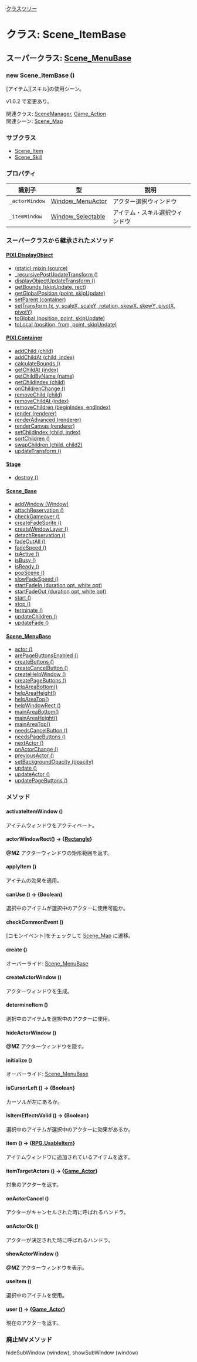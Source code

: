 [クラスツリー](index.md)

# クラス: Scene_ItemBase

## スーパークラス: [Scene_MenuBase](Scene_MenuBase.md)

### new Scene_ItemBase ()
[アイテム][スキル]の使用シーン。

v1.0.2 で変更あり。

関連クラス: [SceneManager](SceneManager.md), [Game_Action](Game_Action.md)<br />
関連シーン: [Scene_Map](Scene_Map.md)

### サブクラス

* [Scene_Item](Scene_Item.md)
* [Scene_Skill](Scene_Skill.md)

### プロパティ

| 識別子 | 型 | 説明 |
| --- | --- | --- |
| `_actorWindow` | [Window_MenuActor](Window_MenuActor.md) | アクター選択ウィンドウ |
| `_itemWindow` | [Window_Selectable](Window_Selectable.md) | アイテム・スキル選択ウィンドウ |


### スーパークラスから継承されたメソッド

#### [PIXI.DisplayObject](PIXI.DisplayObject.md)

* [(static) mixin (source)](PIXI.DisplayObject.md#static-mixin-source)
* [\_recursivePostUpdateTransform ()](PIXI.DisplayObject.md#_recursivepostupdatetransform-)
* [displayObjectUpdateTransform ()](PIXI.DisplayObject.md#displayobjectupdatetransform-)
* [getBounds (skipUpdate, rect)](PIXI.DisplayObject.md#getbounds-skipupdate-rect--pixirectangle)
* [getGlobalPosition (point, skipUpdate)](PIXI.DisplayObject.md#getglobalposition-point-skipupdate--pixipoint)
* [setParent (container)](PIXI.DisplayObject.md#setparent-container--pixicontainer)
* [setTransform (x, y, scaleX, scaleY, rotation, skewX, skewY, pivotX, pivotY)](PIXI.DisplayObject.md#settransform-x-y-scalex-scaley-rotation-skewx-skewy-pivotx-pivoty--pixidisplayobject)
* [toGlobal (position, point, skipUpdate)](PIXI.DisplayObject.md#toglobal-position-point-skipupdate--pixipoint)
* [toLocal (position, from, point, skipUpdate)](PIXI.DisplayObject.md#tolocal-position-from-point-skipupdate--pixipoint)

#### [PIXI.Container](PIXI.Container.md)

* [addChild (child) ](PIXI.Container.md#addchild-child--pixidisplayobject)
* [addChildAt (child, index)](PIXI.Container.md#addchildat-child-index--pixidisplayobject)
* [calculateBounds ()](PIXI.Container.md#calculatebounds-)
* [getChildAt (index)](PIXI.Container.md#getchildat-index--pixidisplayobject)
* [getChildByName (name)](PIXI.Container.md#getchildbyname-name--pixidisplayobject)
* [getChildIndex (child)](PIXI.Container.md#getchildindex-child--pixidisplayobject)
* [onChildrenChange ()](PIXI.Container.md#onchildrenchange-)
* [removeChild (child)](PIXI.Container.md#removechild-child--pixidisplayobject)
* [removeChildAt (index)](PIXI.Container.md#removechildat-index--pixidisplayobject)
* [removeChildren (beginIndex, endIndex)](PIXI.Container.md#removechildren-beginindex-endindex--arraypixidisplayobject)
* [render (renderer)](PIXI.Container.md#render-renderer)
* [renderAdvanced (renderer)](PIXI.Container.md#renderadvanced-renderer)
* [renderCanvas (renderer)](PIXI.Container.md#rendercanvas-renderer)
* [setChildIndex (child, index)](PIXI.Container.md#setchildindex-child-index)
* [sortChildren ()](PIXI.Container.md#sortchildren-)
* [swapChildren (child, child2)](PIXI.Container.md#swapchildren-child-child2)
* [updateTransform ()](PIXI.Container.md#updatetransform-)

#### [Stage](Stage.md)

* [destroy ()](Stage.md#destroy-)

#### [Scene_Base](Scene_Base.md)

* [addWindow (Window)](Scene_Base.md#addwindow-window)
* [attachReservation ()](Scene_Base.md#attachreservation-)
* [checkGameover ()](Scene_Base.md#checkgameover-)
* [createFadeSprite ()](Scene_Base.md#createfadesprite-)
* [createWindowLayer ()](Scene_Base.md#createwindowlayer-)
* [detachReservation ()](Scene_Base.md#detachreservation-)
* [fadeOutAll ()](Scene_Base.md#fadeoutall-)
* [fadeSpeed ()](Scene_Base.md#fadespeed---number)
* [isActive ()](Scene_Base.md#isactive---boolean)
* [isBusy ()](Scene_Base.md#isbusy---boolean)
* [isReady ()](Scene_Base.md#isready---boolean)
* [popScene ()](Scene_Base.md#popscene-)
* [slowFadeSpeed ()](Scene_Base.md#slowfadespeed---number)
* [startFadeIn (duration opt, white opt)](Scene_Base.md#startfadein-duration-opt-white-opt)
* [startFadeOut (duration opt, white opt)](Scene_Base.md#startfadeout-duration-opt-white-opt)
* [start ()](Scene_Base.md#start-)
* [stop ()](Scene_Base.md#stop-)
* [terminate ()](Scene_Base.md#terminate-)
* [updateChildren ()](Scene_Base.md#updatechildren-)
* [updateFade ()](Scene_Base.md#updatefade-)

#### [Scene_MenuBase](Scene_MenuBase.md)

* [actor ()](Scene_MenuBase.md#actor---game_actor)
* [arePageButtonsEnabled ()](Scene_MenuBase.md#arepagebuttonsenabled---boolean)
* [createButtons ()](Scene_MenuBase.md#createbuttons-)
* [createCancelButton ()](Scene_MenuBase.md#createcancelbutton-)
* [createHelpWindow ()](Scene_MenuBase.md#createhelpwindow-)
* [createPageButtons ()](Scene_MenuBase.md#createpagebuttons-)
* [helpAreaBottom()](Scene_MenuBase.md#helpareabottom--number)
* [helpAreaHeight() ](Scene_MenuBase.md#helpareaheight--number)
* [helpAreaTop() ](Scene_MenuBase.md#mainareatop--number)
* [helpWindowRect ()](Scene_MenuBase.md#helpwindowrect---rectangle)
* [mainAreaBottom()](Scene_MenuBase.md#mainareabottom--number)
* [mainAreaHeight()](Scene_MenuBase.md#mainareaheight--number)
* [mainAreaTop()](Scene_MenuBase.md#mainareatop--number)
* [needsCancelButton ()](Scene_MenuBase.md#needscancelbutton---boolean)
* [needsPageButtons ()](Scene_MenuBase.md#needspagebuttons---boolean)
* [nextActor ()](Scene_MenuBase.md#nextactor-)
* [onActorChange ()](Scene_MenuBase.md#onactorchange-)
* [previousActor ()](Scene_MenuBase.md#previousactor-)
* [setBackgroundOpacity (opacity)](Scene_MenuBase.md#setbackgroundopacity-opacity)
* [update ()](Scene_MenuBase.md#update-)
* [updateActor ()](Scene_MenuBase.md#updateactor-)
* [updatePageButtons ()](Scene_MenuBase.md#updatepagebuttons-)


### メソッド

#### activateItemWindow ()
アイテムウィンドウをアクティベート。


#### actorWindowRect() → {[Rectangle](Rectangle.md)}
**@MZ** アクターウィンドウの矩形範囲を返す。


#### applyItem ()
アイテムの効果を適用。

#### canUse () → {Boolean}
選択中のアイテムが選択中のアクターに使用可能か。


#### checkCommonEvent ()
[コモンイベント]をチェックして [Scene_Map](Scene_Map.md) に遷移。


#### create ()
オーバーライド: [Scene_MenuBase](Scene_MenuBase.md#create-)


#### createActorWindow ()
アクターウィンドウを生成。


#### determineItem ()
選択中のアイテムを選択中のアクターに使用。


#### hideActorWindow ()
**@MZ** アクターウィンドウを隠す。


#### initialize ()
オーバーライド: [Scene_MenuBase](Scene_MenuBase.md#initialize-)


#### isCursorLeft () → {Boolean}
カーソルが左にあるか。


#### isItemEffectsValid () → {Boolean}
選択中のアイテムが選択中のアクターに効果があるか。


#### item () → {[RPG.UsableItem](RPG.UsableItem.md)} 
アイテムウィンドウに追加されているアイテムを返す。


#### itemTargetActors () → {[Game_Actor](Game_Actor.md)}
対象のアクターを返す。


#### onActorCancel ()
アクターがキャンセルされた時に呼ばれるハンドラ。


#### onActorOk ()
アクターが決定された時に呼ばれるハンドラ。


#### showActorWindow ()
**@MZ** アクターウィンドウを表示。


#### useItem ()
選択中のアイテムを使用。


#### user () → {[Game_Actor](Game_Actor.md)}
現在のアクターを返す。


### 廃止MVメソッド
hideSubWindow (window), showSubWindow (window)